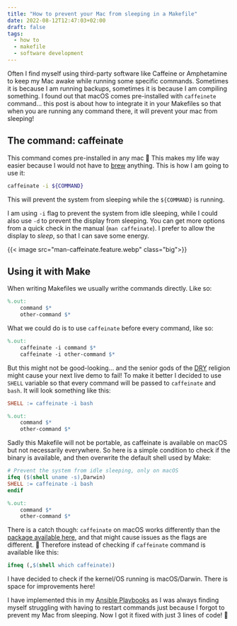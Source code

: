 ```yaml
---
title: "How to prevent your Mac from sleeping in a Makefile"
date: 2022-08-12T12:47:03+02:00
draft: false
tags:
  - how to
  - makefile
  - software development
---
```

Often I find myself using third-party software like Caffeine or Amphetamine to
keep my Mac awake while running some specific commands. Sometimes it is because
I am running backups, sometimes it is because I am compiling something.
I found out that macOS comes pre-installed with `caffeinete` command... this
post is about how to integrate it in your Makefiles so that when you are running
any command there, it will prevent your mac from sleeping!

<!--more-->

## The command: caffeinate
This command comes pre-installed in any mac 🤯 This makes my life way easier
because I would not have to [brew](https://brew.sh) anything. This is how I am
going to use it:

```bash
caffeinate -i ${COMMAND}
```
This will prevent the system from sleeping while the `${COMMAND}` is running.

I am using `-i` flag to prevent the system from idle sleeping, while I could
also use `-d` to prevent the display from sleeping. You can get more options
from a quick check in the manual (`man caffeinate`). I prefer to allow the
display to _sleep_, so that I can save some energy.

{{< image src="man-caffeinate.feature.webp" class="big">}}


## Using it with Make
When writing Makefiles we usually writhe commands directly. Like so:

```makefile
%.out:
	command $*
	other-command $*
```

What we could do is to use `caffeinate` before every command, like so:

```makefile
%.out:
	caffeinate -i command $*
	caffeinate -i other-command $*
```

But this might not be good-looking... and the senior gods of the
[DRY](https://en.wikipedia.org/wiki/Don%27t_repeat_yourself) religion might
cause your next live demo to fail! To make it better I decided to use `SHELL`
variable so that every command will be passed to `caffeinate` and `bash`.
It will look something like this:

```makefile
SHELL := caffeinate -i bash

%.out:
	command $*
	other-command $*
```

Sadly this Makefile will not be portable, as caffeinate is available on macOS
but not necessarily everywhere. So here is a simple condition to check if the
binary is available, and then overwrite the default shell used by Make:

```makefile
# Prevent the system from idle sleeping, only on macOS
ifeq ($(shell uname -s),Darwin)
SHELL := caffeinate -i bash
endif

%.out:
	command $*
	other-command $*
```

There is a catch though: `caffeinate` on macOS works differently than the
[package available here](https://manpages.ubuntu.com/manpages/jammy/man1/caffeinate.1.html),
and that might cause issues as the flags are different. 🤔
Therefore instead of checking if `caffeinate` command is available like this:

```makefile
ifneq (,$(shell which caffeinate))
```

I have decided to check if the kernel/OS running is macOS/Darwin. There is space
for improvements here!

I have implemented this in my
[Ansible Playbooks](https://gitlab.com/koalalorenzo/playbooks) as I was always
finding myself struggling with having to restart commands just because I forgot
to prevent my Mac from sleeping.
Now I got it fixed with just 3 lines of code! 🥰

